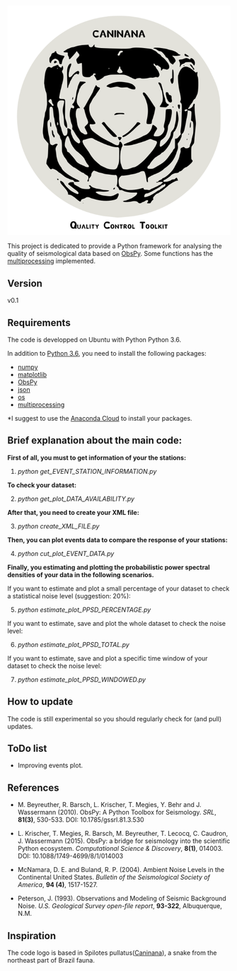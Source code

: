 <p align="center">
  <img src="caninana_toolkit_logo.png">
</p>

This project is dedicated to provide a Python framework for analysing the quality of
seismological data based on [ObsPy](https://github.com/obspy/obspy/wiki). Some functions
has the [multiprocessing](https://docs.python.org/3/library/multiprocessing.html) implemented.

Version
---------
v0.1

Requirements
------------
The code is developped on Ubuntu with Python Python 3.6.

In addition to [Python 3.6](https://www.python.org/downloads/release/python-365/), you need
to install the following packages: 

- [numpy](http://www.numpy.org/)
- [matplotlib](http://matplotlib.org/)
- [ObsPy](https://github.com/obspy/obspy/wiki)
- [json](https://docs.python.org/3/library/json.html)
- [os](https://docs.python.org/3/library/os.html)
- [multiprocessing](https://docs.python.org/3/library/multiprocessing.html)

*I suggest to use the [Anaconda Cloud](https://anaconda.org/) to install your packages.


Brief explanation about the main code:
---------------------------------------

**First of all, you must to get information of your the stations:**

1) *python get_EVENT_STATION_INFORMATION.py*

**To check your dataset:**

2) *python get_plot_DATA_AVAILABILITY.py*

**After that, you need to create your XML file:**

3) *python create_XML_FILE.py*

**Then, you can plot events data to compare the response of your stations:**

4) *python cut_plot_EVENT_DATA.py*

**Finally, you estimating and plotting the probabilistic power spectral densities of your data in the following scenarios.**

If you want to estimate and plot a small percentage of your dataset to check a statistical noise level (suggestion: 20%):

5) *python estimate_plot_PPSD_PERCENTAGE.py*

If you want to estimate, save and plot the whole dataset to check the noise level:

6) *python estimate_plot_PPSD_TOTAL.py*

If you want to estimate, save and plot a specific time window of your dataset to check the noise level:

7) *python estimate_plot_PPSD_WINDOWED.py*


How to update
-------------
The code is still experimental so you should regularly check for (and pull) 
updates.

ToDo list
-------------
- Improving events plot.

References
----------

- M. Beyreuther, R. Barsch, L. Krischer, T. Megies, Y. Behr and J. Wassermann (2010).
ObsPy: A Python Toolbox for Seismology.
*SRL*, **81(3)**, 530-533. DOI: 10.1785/gssrl.81.3.530


- L. Krischer, T. Megies, R. Barsch, M. Beyreuther, T. Lecocq, C. Caudron, J. Wassermann (2015).
ObsPy: a bridge for seismology into the scientific Python ecosystem.
*Computational Science & Discovery*, **8(1)**, 014003. DOI: 10.1088/1749-4699/8/1/014003

- McNamara, D. E. and Buland, R. P. (2004).
Ambient Noise Levels in the Continental United States.
*Bulletin of the Seismological Society of America*, **94 (4)**, 1517-1527.

- Peterson, J. (1993).
Observations and Modeling of Seismic Background Noise.
*U.S. Geological Survey open-file report*, **93-322**, Albuquerque, N.M.


Inspiration
----------
The code logo is based in Spilotes pullatus([Caninana](https://en.wikipedia.org/wiki/Spilotes_pullatus)), a snake from the northeast part of Brazil fauna. 
